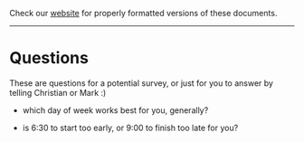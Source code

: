 Check our [website](http://rustaceans.uk/) for
properly formatted versions of these documents.

---

# Questions

These are questions for a potential survey, or just for you to answer by telling Christian or Mark :)

* which day of week works best for you, generally?

* is 6:30 to start too early, or 9:00 to finish too late for you?
